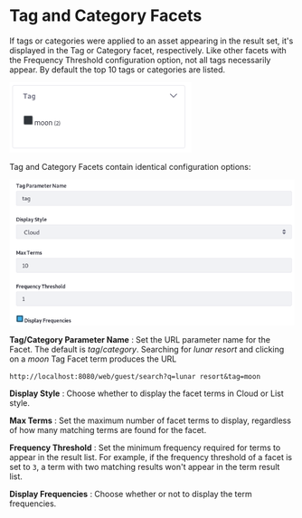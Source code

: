 # Tag and Category Facets [](id=tag-and-category-facets)

If tags or categories were applied to an asset appearing in the result set, it's
displayed in the Tag or Category facet, respectively.  Like other facets with
the Frequency Threshold configuration option, not all tags necessarily appear.
By default the top 10 tags or categories are listed.

![Figure 1: Each Tag or Category with matching content is a facet term.](../../../images/search-tag-facet.png)

Tag and Category Facets contain identical configuration options:

![Figure 2: Tag and Category Facets are configurable.](../../../images/search-tag-facet-config.png)

**Tag/Category Parameter Name**
: Set the URL parameter name for the Facet. The default is *tag*/*category*.
Searching for *lunar resort* and clicking on a *moon* Tag Facet term produces
the URL

    http://localhost:8080/web/guest/search?q=lunar resort&tag=moon

**Display Style**
: Choose whether to display the facet terms in Cloud or List style.

**Max Terms**
: Set the maximum number of facet terms to display, regardless of how many
matching terms are found for the facet.

**Frequency Threshold**
: Set the minimum frequency required for terms to appear in the result list. For
example, if the frequency threshold of a facet is set to `3`, a term with two
matching results won't appear in the term result list.

**Display Frequencies**
: Choose whether or not to display the term frequencies.

